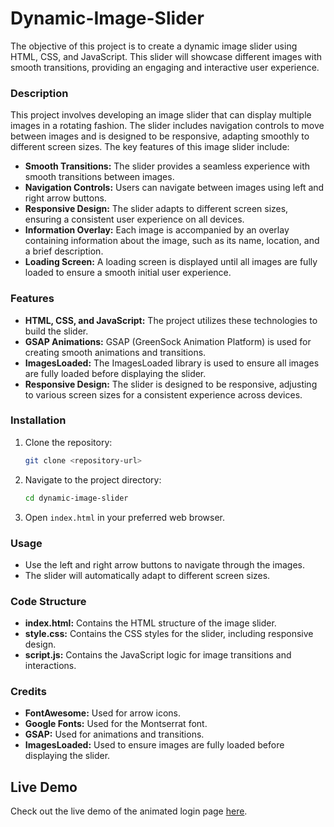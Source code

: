 # Dynamic-Image-Slider
The objective of this project is to create a dynamic image slider using HTML, CSS, and JavaScript. This slider will showcase different images with smooth transitions, providing an engaging and interactive user experience.

### Description
This project involves developing an image slider that can display multiple images in a rotating fashion. The slider includes navigation controls to move between images and is designed to be responsive, adapting smoothly to different screen sizes. The key features of this image slider include:

- **Smooth Transitions:** The slider provides a seamless experience with smooth transitions between images.
- **Navigation Controls:** Users can navigate between images using left and right arrow buttons.
- **Responsive Design:** The slider adapts to different screen sizes, ensuring a consistent user experience on all devices.
- **Information Overlay:** Each image is accompanied by an overlay containing information about the image, such as its name, location, and a brief description.
- **Loading Screen:** A loading screen is displayed until all images are fully loaded to ensure a smooth initial user experience.

### Features
- **HTML, CSS, and JavaScript:** The project utilizes these technologies to build the slider.
- **GSAP Animations:** GSAP (GreenSock Animation Platform) is used for creating smooth animations and transitions.
- **ImagesLoaded:** The ImagesLoaded library is used to ensure all images are fully loaded before displaying the slider.
- **Responsive Design:** The slider is designed to be responsive, adjusting to various screen sizes for a consistent experience across devices.

### Installation
1. Clone the repository:
   ```bash
   git clone <repository-url>
   ```
2. Navigate to the project directory:
   ```bash
   cd dynamic-image-slider
   ```
3. Open `index.html` in your preferred web browser.

### Usage
- Use the left and right arrow buttons to navigate through the images.
- The slider will automatically adapt to different screen sizes.

### Code Structure
- **index.html:** Contains the HTML structure of the image slider.
- **style.css:** Contains the CSS styles for the slider, including responsive design.
- **script.js:** Contains the JavaScript logic for image transitions and interactions.

### Credits
- **FontAwesome:** Used for arrow icons.
- **Google Fonts:** Used for the Montserrat font.
- **GSAP:** Used for animations and transitions.
- **ImagesLoaded:** Used to ensure images are fully loaded before displaying the slider.

## Live Demo

Check out the live demo of the animated login page [here](https://meghanakollavajjala.github.io/Dynamic-Image-Slider/).
